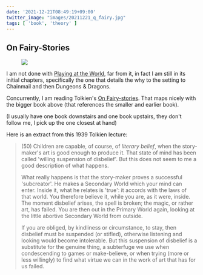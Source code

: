 ```yaml
---
date: '2021-12-21T08:49:19+09:00'
twitter_image: "images/20211221_q_fairy.jpg"
tags: [ 'book', 'theory' ]
---
```


## On Fairy-Stories

<figure class="right">
<a href="https://en.wikipedia.org/wiki/On_Fairy-Stories"><img src="images/20211221_fairy.jpg" loading="lazy" /></a>
<figcaption>
</figcaption>
</figure>

I am not done with [Playing at the World](20211214.html?t=Playing_at_the_World&f=fairy_stories), far from it, in fact I am still in its initial chapters, specifically the one that details the why to the setting to Chainmail and then Dungeons & Dragons.

Concurrently, I am reading Tolkien's [On Fairy-stories](https://en.wikipedia.org/wiki/On_Fairy-Stories). That maps nicely with the bigger book above (that references the smaller and earlier book).

(I usually have one book downstairs and one book upstairs, they don't follow me, I pick up the one closest at hand)

Here is an extract from this 1939 Tolkien lecture:

> (50) Children are capable, of course, of _literary belief_, when the story-maker's art is good enough to produce it. That state of mind has been called 'willing suspension of disbelief'. But this does not seem to me a good description of what happens.
>
> What really happens is that the story-maker proves a successful 'subcreator'. He makes a Secondary World which your mind can enter. Inside it, what he relates is 'true': it accords with the laws of that world. You therefore believe it, while you are, as it were, inside. The moment disbelief arises, the spell is broken; the magic, or rather art, has failed. You are then out in the Primary World again, looking at the little abortive Secondary World from outside.
>
> If you are obliged, by kindliness or circumstance, to stay, then disbelief must be suspended (or stifled), otherwise listening and looking would become intolerable. But this suspension of disbelief is a substitute for the genuine thing, a subterfuge we use when condescending to games or make-believe, or when trying (more or less willingly) to find what virtue we can in the work of art that has for us failed.


